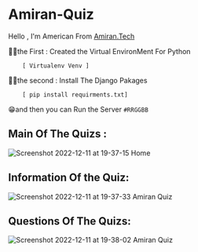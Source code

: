 # Amiran-Quiz
Hello , I'm American  From [Amiran.Tech](https://amiran.tech/)

☝🏼the First : Created the Virtual EnvironMent For Python  
```
    [ Virtualenv Venv ] 
```

✌🏼the second : Install The Django Pakages 
```
    [ pip install requirments.txt]   
```
😁and then you can Run the Server `#RRGGBB`

## Main Of The Quizs :

![Screenshot 2022-12-11 at 19-37-15 Home](https://user-images.githubusercontent.com/93470832/206916183-c9a49fb1-f2e5-4494-b688-7cdd6093c34f.png)

## Information  Of the Quiz:

![Screenshot 2022-12-11 at 19-37-33 Amiran Quiz](https://user-images.githubusercontent.com/93470832/206916189-bb45a1e3-99ff-4083-b2b3-4f7910fe7dd7.png)

## Questions Of The Quizs:

![Screenshot 2022-12-11 at 19-38-02 Amiran Quiz](https://user-images.githubusercontent.com/93470832/206916191-16fabcf9-bd0d-41f7-974a-cab7cb8b8ddf.png)

